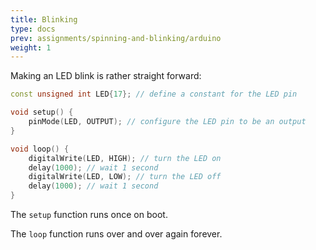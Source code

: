 ```yaml
---
title: Blinking
type: docs
prev: assignments/spinning-and-blinking/arduino
weight: 1
---
```


Making an LED blink is rather straight forward:

```cpp
const unsigned int LED{17}; // define a constant for the LED pin

void setup() {
    pinMode(LED, OUTPUT); // configure the LED pin to be an output
}

void loop() {
    digitalWrite(LED, HIGH); // turn the LED on
    delay(1000); // wait 1 second
    digitalWrite(LED, LOW); // turn the LED off
    delay(1000); // wait 1 second
}
```

The `setup` function runs once on boot.

The `loop` function runs over and over again forever.
